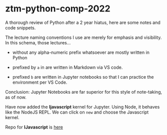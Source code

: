 # ztm-python-comp-2022

A thorough review of Python after a 2 year hiatus, here are some notes and code snippets.

The lecture naming conventions I use are merely for emphasis and visibility. In this schema, those lectures...

- without any alpha-numeric prefix whatsoever are mostly written in Python

- prefixed by `a` in are written in Markdown via VS code.

- prefixed `b` are written in Jupyter notebooks so that I can practice the environment per VS Code.

Conclusion: Jupyter Notebooks are far superior for this style of note-taking, as of now.

Have now added the __Ijavascript__ kernel for Jupyter. Using Node, it behaves like the NodeJS REPL. We can click on `new` and choose the Javascript kernel.

Repo for __IJavascript__ is [here](https://github.com/n-riesco/ijavascript)
